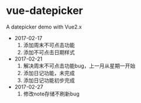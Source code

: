 # vue-datepicker
A datepicker demo  with Vue2.x
+ 2017-02-17
    1. 添加周末不可点击功能
    2. 添加不可点击日期样式
+ 2017-02-21
    1. 解决周末不可点击功能bug，上一月从星期一开始
    2. 添加日记功能，未完成
    3. 添加日记功能初步完成
+ 2017-02-27
    1. 修改note存储不刷新bug